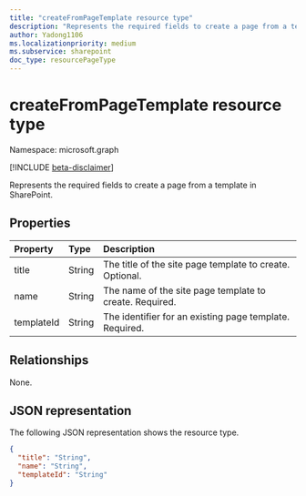 ```yaml
---
title: "createFromPageTemplate resource type"
description: "Represents the required fields to create a page from a template in SharePoint."
author: Yadong1106
ms.localizationpriority: medium
ms.subservice: sharepoint
doc_type: resourcePageType
---
```


# createFromPageTemplate resource type

Namespace: microsoft.graph

[!INCLUDE [beta-disclaimer](../../includes/beta-disclaimer.md)]

Represents the required fields to create a page from a template in SharePoint.

## Properties

| Property | Type | Description |
| :---------| :-----| :------------- |
| title | String | The title of the site page template to create. Optional. |
| name | String | The name of the site page template to create. Required. |
| templateId | String | The identifier for an existing page template. Required. |

## Relationships

None.

## JSON representation

The following JSON representation shows the resource type.

<!-- {
  "blockType": "resource",
  "optionalProperties": [

  ],
  "@odata.type": "microsoft.graph.createFromTemplate",
  "baseType": null
}-->

```json
{
  "title": "String",
  "name": "String",
  "templateId": "String"
}
```

<!-- {
  "type": "#page.annotation",
  "description": "create from template request body",
  "keywords": "",
  "section": "documentation",
  "tocPath": ""
}-->
